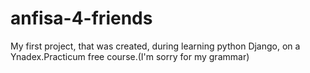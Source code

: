 # anfisa-4-friends
 My first project, that was created, during learning python Django, on a Ynadex.Practicum free course.(I'm sorry for my grammar)
